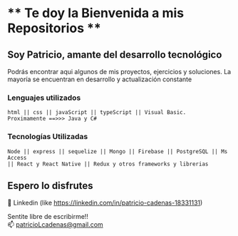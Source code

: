 # ** Te doy la Bienvenida a mis Repositorios **

## **Soy Patricio, amante del desarrollo tecnológico**

Podrás encontrar aqui algunos de mis proyectos, ejercicios y soluciones.
La mayoría se encuentran en desarrollo y actualización constante


### Lenguajes utilizados
```
html || css || javaScript || typeScript || Visual Basic.  
Proximamente ==>>> Java y C#
```

### Tecnologías Utilizadas
```
Node || express || sequelize || Mongo || Firebase || PostgreSQL || Ms Access
|| React y React Native || Redux y otros frameworks y librerias 
```

## Espero lo disfrutes

💬 Linkedin (like https://linkedin.com/in/patricio-cadenas-18331131)

Sentite libre de escribirme!!<br/>
📫 patricioLcadenas@gmail.com

